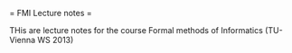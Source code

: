 = FMI Lecture notes =

THis are lecture notes for the course Formal methods of Informatics (TU-Vienna WS 2013)
